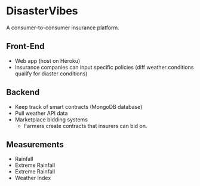 # DisasterVibes
A consumer-to-consumer insurance platform.

## Front-End
- Web app (host on Heroku)
- Insurance companies can input specific policies (diff weather conditions qualify for diaster conditions)

## Backend
- Keep track of smart contracts (MongoDB database)
- Pull weather API data
- Marketplace bidding systems
    - Farmers create contracts that insurers can bid on.

## Measurements
- Rainfall 
- Extreme Rainfall
- Extreme Rainfall
- Weather Index


